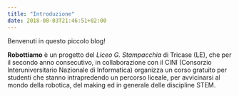 ```yaml
---
title: "Introduzione"
date: 2018-08-03T21:46:51+02:00
---
```


Benvenuti in questo piccolo blog!

**Robottiamo** è un progetto del *Liceo G. Stampacchia* di Tricase (LE), che per il secondo anno consecutivo, in collaborazione con il CINI (Consorzio Interuniversitario Nazionale di Informatica) organizza un corso gratuito per studenti che stanno intrapredendo un percorso liceale, per avvicinarsi al mondo della robotica, del making ed in generale delle discipline STEM.